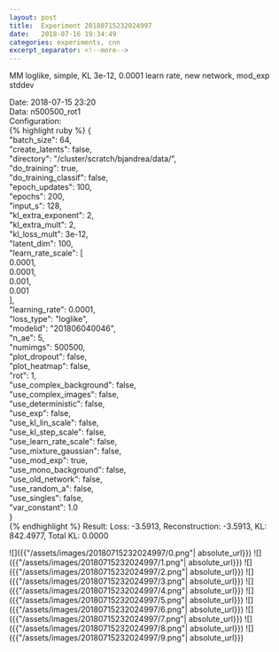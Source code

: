 ```yaml
---
layout: post
title:  Experiment 20180715232024997
date:   2018-07-16 19:34:49
categories: experiments, cnn
excerpt_separator: <!--more-->
---
```

MM loglike, simple, KL 3e-12, 0.0001 learn rate, new network, mod_exp stddev  

 <!--more-->
Date: 2018-07-15 23:20  
Data: n500500_rot1  
Configuration:   
{% highlight ruby %}
{  
    "batch_size": 64,   
    "create_latents": false,   
    "directory": "/cluster/scratch/bjandrea/data/",   
    "do_training": true,   
    "do_training_classif": false,   
    "epoch_updates": 100,   
    "epochs": 200,   
    "input_s": 128,   
    "kl_extra_exponent": 2,   
    "kl_extra_mult": 2,   
    "kl_loss_mult": 3e-12,   
    "latent_dim": 100,   
    "learn_rate_scale": [  
        0.0001,   
        0.0001,   
        0.001,   
        0.001  
    ],   
    "learning_rate": 0.0001,   
    "loss_type": "loglike",   
    "modelid": "201806040046",   
    "n_ae": 5,   
    "numimgs": 500500,   
    "plot_dropout": false,   
    "plot_heatmap": false,   
    "rot": 1,   
    "use_complex_background": false,   
    "use_complex_images": false,   
    "use_deterministic": false,   
    "use_exp": false,   
    "use_kl_lin_scale": false,   
    "use_kl_step_scale": false,   
    "use_learn_rate_scale": false,   
    "use_mixture_gaussian": false,   
    "use_mod_exp": true,   
    "use_mono_background": false,   
    "use_old_network": false,   
    "use_random_a": false,   
    "use_singles": false,   
    "var_constant": 1.0  
}  
{% endhighlight %}
Result: Loss: -3.5913, Reconstruction: -3.5913, KL: 842.4977, Total KL: 0.0000  

![]({{"/assets/images/20180715232024997/0.png"| absolute_url}})
![]({{"/assets/images/20180715232024997/1.png"| absolute_url}})
![]({{"/assets/images/20180715232024997/2.png"| absolute_url}})
![]({{"/assets/images/20180715232024997/3.png"| absolute_url}})
![]({{"/assets/images/20180715232024997/4.png"| absolute_url}})
![]({{"/assets/images/20180715232024997/5.png"| absolute_url}})
![]({{"/assets/images/20180715232024997/6.png"| absolute_url}})
![]({{"/assets/images/20180715232024997/7.png"| absolute_url}})
![]({{"/assets/images/20180715232024997/8.png"| absolute_url}})
![]({{"/assets/images/20180715232024997/9.png"| absolute_url}})
